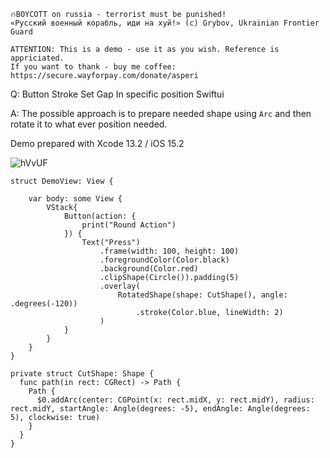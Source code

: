 ```
🔥BOYCOTT on russia - terrorist must be punished!
«Русский военный корабль, иди на хуй!» (c) Grybov, Ukrainian Frontier Guard

ATTENTION: This is a demo - use it as you wish. Reference is appriciated.
If you want to thank - buy me coffee: https://secure.wayforpay.com/donate/asperi
```

Q: Button Stroke Set Gap In specific position Swiftui

A: The possible approach is to prepare needed shape using `Arc` and then rotate it to what ever position needed.

Demo prepared with Xcode 13.2 / iOS 15.2

![hVvUF](https://user-images.githubusercontent.com/62171579/181005515-6b993809-0bf8-4a1e-8adf-54a3acec4b1e.png)

```
struct DemoView: View {

    var body: some View {
        VStack{
            Button(action: {
                print("Round Action")
            }) {
                Text("Press")
                    .frame(width: 100, height: 100)
                    .foregroundColor(Color.black)
                    .background(Color.red)
                    .clipShape(Circle()).padding(5)
                    .overlay(
                        RotatedShape(shape: CutShape(), angle: .degrees(-120))
                            .stroke(Color.blue, lineWidth: 2)
                    )
            }
        }
    }
}

private struct CutShape: Shape {
  func path(in rect: CGRect) -> Path {
    Path {
      $0.addArc(center: CGPoint(x: rect.midX, y: rect.midY), radius: rect.midY, startAngle: Angle(degrees: -5), endAngle: Angle(degrees: 5), clockwise: true)
    }
  }
}
```
